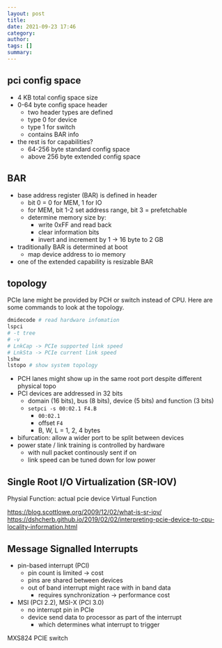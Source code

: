 ```yaml
---
layout: post
title: 
date: 2021-09-23 17:46
category: 
author: 
tags: []
summary: 
---
```


## pci config space

- 4 KB total config space size
- 0-64 byte config space header
  - two header types are defined
  - type 0 for device
  - type 1 for switch
  - contains BAR info
- the rest is for capabilities?
  - 64-256 byte standard config space
  - above 256 byte extended config space

## BAR  

- base address register (BAR) is defined in header
  - bit 0 = 0 for MEM, 1 for IO
  - for MEM, bit 1-2 set address range, bit 3 = prefetchable
  - determine memory size by:
    - write 0xFF and read back
    - clear information bits
    - invert and increment by 1 -> 16 byte to 2 GB
- traditionally BAR is determined at boot
  - map device address to io memory
- one of the extended capability is resizable BAR

## topology

PCIe lane might be provided by PCH or switch instead of CPU.
Here are some commands to look at the topology.

```bash
dmidecode # read hardware infomation
lspci
# -t tree
# -v
# LnkCap -> PCIe supported link speed
# LnkSta -> PCIe current link speed
lshw
lstopo # show system topology
```

- PCH lanes might show up in the same root port despite different physical topo
- PCI devices are addressed in 32 bits
  - domain (16 bits), bus (8 bits), device (5 bits) and function (3 bits)
  - `setpci -s 00:02.1 F4.B`
    - `00:02.1`
    - offset `F4`
    - B, W, L = 1, 2, 4 bytes
- bifurcation: allow a wider port to be split between devices
- power state / link training is controlled by hardware
  - with null packet continously sent if on
  - link speed can be tuned down for low power

## Single Root I/O Virtualization (SR-IOV)

Physial Function: actual pcie device
Virtual Function

https://blog.scottlowe.org/2009/12/02/what-is-sr-iov/
https://dshcherb.github.io/2019/02/02/interpreting-pcie-device-to-cpu-locality-information.html

## Message Signalled Interrupts

- pin-based interrupt (PCI)
  - pin count is limited -> cost
  - pins are shared between devices
  - out of band interrupt might race with in band data
    - requires synchronization -> performance cost
- MSI (PCI 2.2), MSI-X (PCI 3.0)
  - no interrupt pin in PCIe
  - device send data to processor as part of the interrupt
    - which determines what interrupt to trigger

MXS824 PCIE switch
